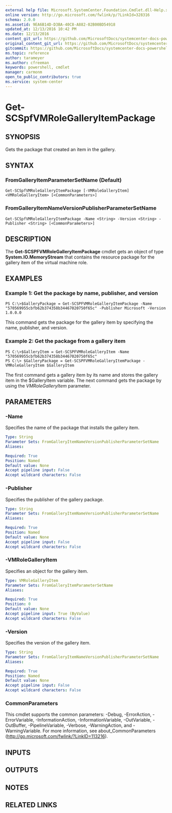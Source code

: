 ```yaml
---
external help file: Microsoft.SystemCenter.Foundation.Cmdlet.dll-Help.xml
online version: http://go.microsoft.com/fwlink/p/?LinkId=328316
schema: 2.0.0
ms.assetid: 9EA6B14D-D3BA-40C8-A882-02B00BD54918
updated_at: 12/13/2016 10:42 PM
ms.date: 12/13/2016
content_git_url: https://github.com/MicrosoftDocs/systemcenter-docs-powershell/blob/master/systemcenter-cmdlets/ServiceProviderFoundation/v1/Get-SCSPFVMRoleGalleryItemPackage.md
original_content_git_url: https://github.com/MicrosoftDocs/systemcenter-docs-powershell/blob/master/systemcenter-cmdlets/ServiceProviderFoundation/v1/Get-SCSPFVMRoleGalleryItemPackage.md
gitcommit: https://github.com/MicrosoftDocs/systemcenter-docs-powershell/blob/ea9507ac2178040476af5407227db8cb97701ea9/systemcenter-cmdlets/ServiceProviderFoundation/v1/Get-SCSPFVMRoleGalleryItemPackage.md
ms.topic: reference
author: tarameyer
ms.author: cfreeman
keywords: powershell, cmdlet
manager: carmonm
open_to_public_contributors: true
ms.service: system-center
---
```


# Get-SCSpfVMRoleGalleryItemPackage

## SYNOPSIS
Gets the package that created an item in the gallery.

## SYNTAX

### FromGalleryItemParameterSetName (Default)
```
Get-SCSpfVMRoleGalleryItemPackage [-VMRoleGalleryItem] <VMRoleGalleryItem> [<CommonParameters>]
```

### FromGalleryItemNameVersionPublisherParameterSetName
```
Get-SCSpfVMRoleGalleryItemPackage -Name <String> -Version <String> -Publisher <String> [<CommonParameters>]
```

## DESCRIPTION
The **Get-SCSPFVMRoleGalleryItemPackage** cmdlet gets an object of type **System.IO.MemoryStream** that contains the resource package for the gallery item of the virtual machine role.

## EXAMPLES

### Example 1: Get the package by name, publisher, and version
```
PS C:\>$GalleryPackage = Get-SCSPFVMRoleGalleryItemPackage -Name "570569955cbfb62b374358b34467020750f65c" -Publisher Microsoft -Version 1.0.0.0
```

This command gets the package for the gallery item by specifying the name, publisher, and version.

### Example 2: Get the package from a gallery item
```
PS C:\>$GalleryItem = Get-SCSPFVMRoleGalleryItem -Name "570569955cbfb62b374358b34467020750f65c"
PS C:\> $GalleryPackage = Get-SCSPFVMRoleGalleryItemPackage -VMRoleGalleryItem $GalleryItem
```

The first command gets a gallery item by its name and stores the gallery item in the $GalleryItem variable.
The next command gets the package by using the *VMRoleGalleryItem* parameter.

## PARAMETERS

### -Name
Specifies the name of the package that installs the gallery item.

```yaml
Type: String
Parameter Sets: FromGalleryItemNameVersionPublisherParameterSetName
Aliases: 

Required: True
Position: Named
Default value: None
Accept pipeline input: False
Accept wildcard characters: False
```

### -Publisher
Specifies the publisher of the gallery package.

```yaml
Type: String
Parameter Sets: FromGalleryItemNameVersionPublisherParameterSetName
Aliases: 

Required: True
Position: Named
Default value: None
Accept pipeline input: False
Accept wildcard characters: False
```

### -VMRoleGalleryItem
Specifies an object for the gallery item.

```yaml
Type: VMRoleGalleryItem
Parameter Sets: FromGalleryItemParameterSetName
Aliases: 

Required: True
Position: 0
Default value: None
Accept pipeline input: True (ByValue)
Accept wildcard characters: False
```

### -Version
Specifies the version of the gallery item.

```yaml
Type: String
Parameter Sets: FromGalleryItemNameVersionPublisherParameterSetName
Aliases: 

Required: True
Position: Named
Default value: None
Accept pipeline input: False
Accept wildcard characters: False
```

### CommonParameters
This cmdlet supports the common parameters: -Debug, -ErrorAction, -ErrorVariable, -InformationAction, -InformationVariable, -OutVariable, -OutBuffer, -PipelineVariable, -Verbose, -WarningAction, and -WarningVariable. For more information, see about_CommonParameters (http://go.microsoft.com/fwlink/?LinkID=113216).

## INPUTS

## OUTPUTS

## NOTES

## RELATED LINKS

